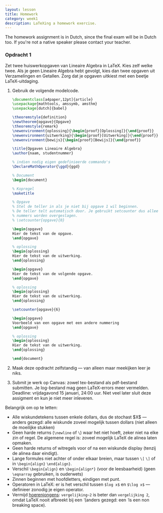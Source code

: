 ```yaml
---
layout: lesson
title: Homework
category: week1
description: LaTeXing a homework exercise.
---
```


The homework assignment is in Dutch, since the final exam will be in
Dutch too. If you're not a native speaker please contact your teacher.

<div class="panel panel-primary">
<h3 class="panel-heading panel-title"> Opdracht 1 </h3>
<div class="panel-body">
Zet twee huiswerkopgaven van Lineaire Algebra in LaTeX. Kies zelf welke twee.  Als je
geen Lineaire Algebra hebt gevolgt, kies dan twee opgaven uit Verzamelingen en Getallen. Zorg dat je opgaven uitkiest met een beetje LaTeX-uitdaging.

1. Gebruik de volgende modelcode.

    ```latex
    \documentclass[a4paper,12pt]{article}
    \usepackage{mathtools, amssymb, amsthm}
    \usepackage[dutch]{babel}

    \theoremstyle{definition}
    \newtheorem{opgave}{Opgave}
    \theoremstyle{remark}
    \newenvironment{oplossing}{\begin{proof}[Oplossing]}{\end{proof}}
    \newenvironment{uitwerking}{\begin{proof}[Uitwerking]}{\end{proof}}
    \newenvironment{bewijs}{\begin{proof}[Bewijs]}{\end{proof}}

    \title{Opgaven Lineaire Algebra}
    \author{naam, studentnummer}

    % indien nodig eigen gedefinieerde commando's
    \DeclareMathOperator{\ggd}{ggd}

    % Document
    \begin{document}

    % Kopregel
    \maketitle

    % Opgave
    % Stel de teller in als je niet bij opgave 1 wil beginnen.
    % De teller telt automatisch door. Je gebruikt setcounter dus alleen als
    % nummers worden overgeslagen.
    % \setcounter{opgave}{0}

    \begin{opgave}
    Hier de tekst van de opgave.
    \end{opgave}

    % oplossing
    \begin{oplossing}
    Hier de tekst van de uitwerking.
    \end{oplossing}

    \begin{opgave}
    Hier de tekst van de volgende opgave.
    \end{opgave}

    % oplossing
    \begin{oplossing}
    Hier de tekst van de uitwerking.
    \end{oplossing}

    \setcounter{opgave}{6}

    \begin{opgave}
    Voorbeeld van een opgave met een andere nummering
    \end{opgave}

    % oplossing
    \begin{oplossing}
    Hier de tekst van de uitwerking.
    \end{oplossing}

    \end{document}
    ```
2. Maak deze opdracht zelfstandig — van alleen maar meekijken leer je niks.
3. Submit je werk op Canvas: zowel tex-bestand als pdf-bestand submitten. Je log-bestand mag geen LaTeX-errors meer vermelden. Deadline: vrijdagavond 15 januari, 24:00 uur. Niet veel later sluit deze assigment en kun je niet meer inleveren.

Belangrijk om op te letten:

-   Alle wiskundetekens tussen enkele dollars, dus de stochast \$X\$ —
    anders gezegd: alle wiskunde zoveel mogelijk tussen dollars (niet
    alleen de moeilijke stukken)
-   Geen harde returns (`\newline` of `\`) waar het niet hoeft, zeker
    niet na elke zin of regel. De algemene regel is: zoveel mogelijk
    LaTeX de alinea laten opmaken.
-   Geen harde returns of witregels voor of na een wiskunde display
    (tenzij de alinea daar eindigt).
-   Lange formules niet achter of onder elkaar breien, maar tussen `\[`
    `\]` of in `\begin{align}` `\end{align}`.
-   Verschil `\begin{align}` en `\begin{align*}` (voor de leesbaarheid)
    (geen `\eqnarray` gebruiken, is ouderwets)
-   Zinnen beginnen met hoofdletters, eindigen met punt.
-   Operatoren in LaTeX: er is het verschil tussen `$log x$` en
    `$\log x$` — definieer zonodig je eigen operator.
-   Vermijd [hoerenjongens](https://nl.wikipedia.org/wiki/Hoerenjong_(typografie)): `vergelijking~2` is beter dan
    `vergelijking 2`, omdat LaTeX nooit afbreekt bij een `̃` (anders
    gezegd: een `̃` is een non breaking space).

</div> </div>
